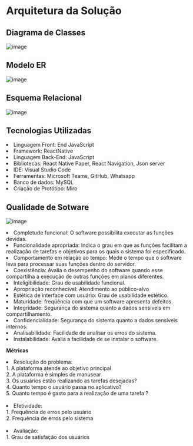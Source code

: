 # Arquitetura da Solução

## Diagrama de Classes

![image](https://user-images.githubusercontent.com/103225086/227734320-bd09ede6-a75c-482a-b59d-5913bb31c929.png)

## Modelo ER

![image](https://user-images.githubusercontent.com/103225086/227737017-da38731d-57fb-4e2c-9dd6-3fe507777e17.png)

## Esquema Relacional

![image](https://user-images.githubusercontent.com/103579574/229217896-ceb301ff-2da2-4ac3-9983-ddc62eee0a60.png)


## Tecnologias Utilizadas

<li> Linguagem Front:         End	JavaScript
<li> Framework:               ReactNative
<li> Linguagem Back-End:      JavaScript
<li> Bibliotecas:             React Native Paper, React Navigation, Json server
<li> IDE:                     Visual Studio Code
<li> Ferramentas:             Microsoft Teams, GitHub, Whatsapp
<li> Banco de dados:          MySQL
<li> Criação de Protótipo:    Miro

 ## Qualidade de Sotware
 ![image](https://user-images.githubusercontent.com/103225086/236692113-fd3ea3fc-982c-4b3f-ae38-e1e7a11efd04.png)

<li> Completude funcional: O software possibilita executar as funções devidas.
<li> Funcionalidade apropriada: Indica o grau em que as funções facilitam a realização de tarefas e objetivos para os quais o sistema foi especificado.
<li> Comportamento em relação ao tempo: Mede o tempo que o software leva para processar suas funções dentro do servidor.
<li> Coexistência: Avalia o desempenho do software quando esse compartilha a execução de outras funções em planos diferentes.
<li> Inteligibilidade: Grau de usabilidade funcional.
<li> Apropriação reconhecível: Atendimento ao público-alvo
<li> Estética de interface com usuário: Grau de usabilidade estético.
<li> Maturidade: freqüência com que um software apresenta defeitos.
<li> Integridade: Segurança do sistema quanto a dados sensíveis em compartilhamento.
<li> Confidencialidade: Segurança do sistema quanto a dados sensíveis internos.
<li> Analisabilidade: Facilidade de analisar os erros do sistema.
<li> Instalabilidade: Avalia a facilidade de se instalar o software.
 
**Métricas**
<li>  Resolução do problema: <br>
 1. A plataforma atende ao objetivo principal<br>
 2. A plataforma é simples de manusear<br>
 3. Os usuários estão realizando as tarefas desejadas?<br>
 4. Quanto tempo o usuário passa no aplicativo?<br>
 5. Quanto tempo é gasto para a realização de uma tarefa ?<br>
 <br>
 <li> Efetividade:<br>
  1. Frequência de erros pelo usuário<br>
  2. Frequência de erros pelo sistema<br>
  <br>
  <li> Avaliação:<br>
  1. Grau de satisfação dos usuários
